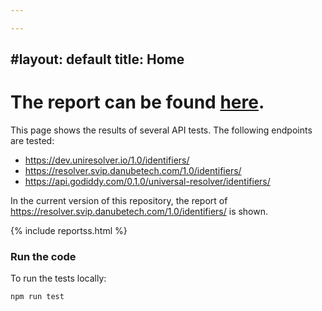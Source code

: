 ```yaml
---

---
```

#layout: default
title: Home
---

# The report can be found [here](https://danubetech.github.io/did-resolution-test-suite/reportsss.html).

This page shows the results of several API tests. The following endpoints are tested:
- https://dev.uniresolver.io/1.0/identifiers/
- https://resolver.svip.danubetech.com/1.0/identifiers/
- https://api.godiddy.com/0.1.0/universal-resolver/identifiers/

In the current version of this repository, the report of https://resolver.svip.danubetech.com/1.0/identifiers/ is shown.

{% include reportss.html %}

### Run the code

To run the tests locally:

`npm run test
`
